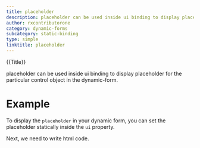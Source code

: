 ```yaml
---
title: placeholder
description: placeholder can be used inside ui binding to display placeholder for the particular control object in the dynamic-form. 
author: rxcontributorone
category: dynamic-forms
subcategory: static-binding
type: simple
linktitle: placeholder
---
```


<div class="title-bar top_title"><p>{{Title}}</p></div> <div class="title-bar"><p>placeholder can be used inside ui binding to display placeholder for the particular control object in the dynamic-form.</p></div>

# Example

To display the `placeholder` in your dynamic form, you can set the placeholder statically inside the `ui` property.
<div component="app-code" key="placeholder-complete-component"></div>
Next, we need to write html code.
<div component="app-code" key="placeholder-complete-html"></div>
<div component="app-example-runner" ref-component="app-placeholder-complete"></div>

